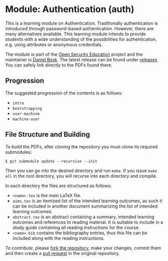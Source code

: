 Module: Authentication (auth)
===============================================================================

This is a learning module on Authentication.  Traditionally authentication is 
introduced through password-based authentication.  However, there are many 
alternatives available.  This learning module intends to provide students with 
a wide understanding of the possibilities for authentication, e.g. using 
attributes or anonymous credentials.

The module is part of the [Open Security Education][OpenSecEd] project and the 
maintainer is [Daniel Bosk][Maintainer].  The latest release can be found under 
[releases][Releases].  You can safely link directly to the PDFs found there.

[OpenSecEd]: https://github.com/OpenSecEd
[Maintainer]: https://github.com/dbosk
[Releases]: https://github.com/OpenSecEd/appliedcrypto/releases


Progression
-------------------------------------------------------------------------------

The suggested progression of the contents is as follows:

 - `intro`
 - `bootstrapping`
 - `user-machine`
 - `machine-user`


File Structure and Building
-------------------------------------------------------------------------------

*To build* the PDFs, after cloning the repository you must clone its required 
submodules:
```shell
$ git submodule update --recursive --init
```
Then you can go into the desired directory and run `make`. If you issue `make 
all` in the root directory, you will recurse into each directory and compile.

In each directory the files are structured as follows:

- `<name>.tex` is the main LaTeX file.
- `aims.tex` is an itemized list of the intended learning outcomes, as such it 
  can be included in another document summarizing the list of intended learning 
  outcomes.
- `abstract.tex` is an abstract containing a summary, intended learning 
  outcomes and references to reading material.
  It is suitable to include in a study guide containing all reading 
  instructions for the course.
- `<name>.bib` contains the bibliography entries, thus this file can be 
  included along with the reading instructions.


*To contribute*, please [fork the repository][ForkARepo], make your changes, 
commit them and then create a [pull request][PullRequest] in the original 
repository.

[ForkARepo]: https://help.github.com/articles/fork-a-repo/
[PullRequest]: https://help.github.com/articles/using-pull-requests/
